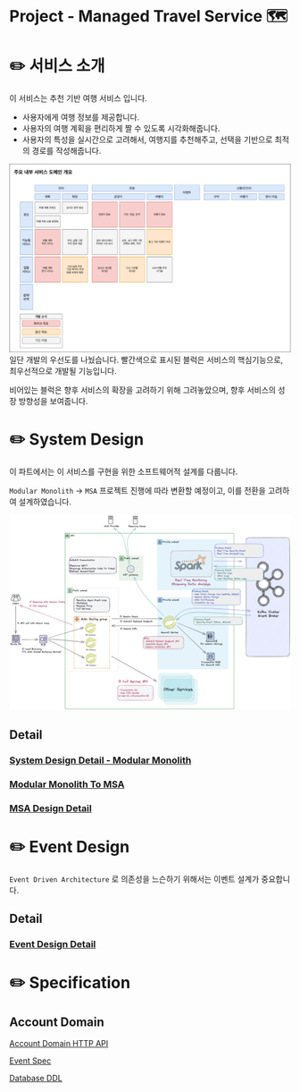 # Project - Managed Travel Service 🗺️

# ✏️ 서비스 소개
이 서비스는 추천 기반 여행 서비스 입니다.

- 사용자에게 여행 정보를 제공합니다.
- 사용자의 여행 계획을 편리하게 짤 수 있도록 시각화해줍니다.
- 사용자의 특성을 실시간으로 고려해서, 여행지를 추천해주고, 선택을 기반으로 최적의 경로를 작성해줍니다.

![주요 내부 서비스 개요](./docs/readme/service_intro/service_overview.drawio.png)
일단 개발의 우선도를 나눴습니다. 빨간색으로 표시된 블럭은 서비스의 핵심기능으로, 최우선적으로 개발될 기능입니다.

비어있는 블럭은 향후 서비스의 확장을 고려하기 위해 그려놓았으며, 향후 서비스의 성장 방향성을 보여줍니다.

# ✏️ System Design
이 파트에서는 이 서비스를 구현을 위한 소프트웨어적 설계를 다룹니다.

`Modular Monolith` -> `MSA` 프로젝트 진행에 따라 변환할 예정이고, 이를 전환을 고려하여 설계하였습니다. 

![](docs/readme/system_design/msa/auth_service.excalidraw.png)

## Detail

### [System Design Detail - Modular Monolith](docs/readme/system_design/modular_design_detail.md)

### [Modular Monolith To MSA](docs/readme/system_design/modular_monolith_to_msa.md)

### [MSA Design Detail](docs/readme/system_design/msa_design_detail.md)


# ✏️ Event Design
`Event Driven Architecture` 로 의존성을 느슨하기 위해서는 이벤트 설계가 중요합니다. 

## Detail
### [Event Design Detail](docs/readme/system_design/event_design_detail.md)

# ✏️ Specification

## Account Domain
[Account Domain HTTP API](backend/specification/account/api_spec.md)

[Event Spec](backend/specification/account/event_spec.md)

[Database DDL](backend/infrastructure/database/account.sql)